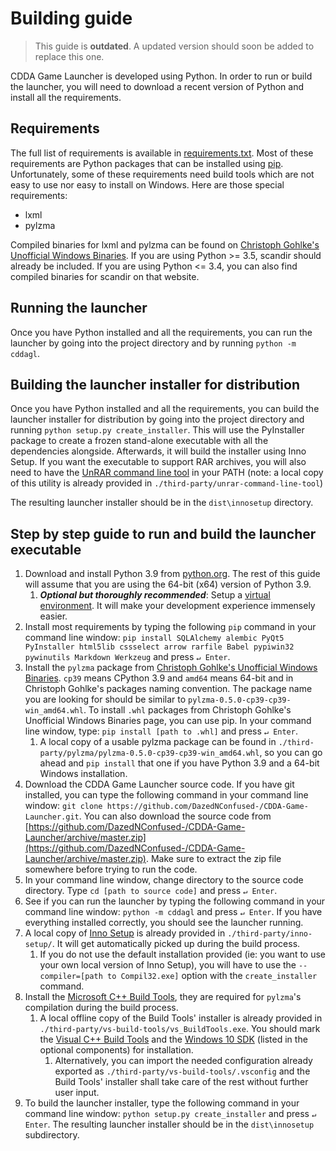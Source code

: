 # Building guide

> This guide is **outdated**. A updated version should soon be added to replace this one.

CDDA Game Launcher is developed using Python. In order to run or build the launcher, you will need to download a recent version of Python and install all the requirements.

## Requirements

The full list of requirements is available in [requirements.txt](requirements.txt). Most of these requirements are Python packages that can be installed using [pip](https://en.wikipedia.org/wiki/Pip_%28package_manager%29). Unfortunately, some of these requirements need build tools which are not easy to use nor easy to install on Windows. Here are those special requirements:

* lxml
* pylzma

Compiled binaries for lxml and pylzma can be found on [Christoph Gohlke's Unofficial Windows Binaries](http://www.lfd.uci.edu/~gohlke/pythonlibs/). If you are using Python >= 3.5, scandir should already be included. If you are using Python <= 3.4, you can also find compiled binaries for scandir on that website.

## Running the launcher

Once you have Python installed and all the requirements, you can run the launcher by going into the project directory and by running `python -m cddagl`.

## Building the launcher installer for distribution

Once you have Python installed and all the requirements, you can build the launcher installer for distribution by going into the project directory and running `python setup.py create_installer`. This will use the PyInstaller package to create a frozen stand-alone executable with all the dependencies alongside. Afterwards, it will build the installer using Inno Setup. If you want the executable to support RAR archives, you will also need to have the [UnRAR command line tool](http://www.rarlab.com/rar_add.htm) in your PATH (note: a local copy of this utility is already provided in `./third-party/unrar-command-line-tool`)

The resulting launcher installer should be in the `dist\innosetup` directory.

## Step by step guide to run and build the launcher executable

1. Download and install Python 3.9 from [python.org](https://www.python.org/downloads/release/python-3910/). The rest of this guide will assume that you are using the 64-bit (x64) version of Python 3.9.
   1. **_Optional but thoroughly recommended_**: Setup a [virtual environment](https://docs.python.org/3.9/library/venv.html). It will make your development experience immensely easier. 
2. Install most requirements by typing the following `pip` command in your command line window: `pip install SQLAlchemy alembic PyQt5 PyInstaller html5lib cssselect arrow rarfile Babel pypiwin32 pywinutils Markdown Werkzeug` and press `↵ Enter`.
3. Install the `pylzma` package from [Christoph Gohlke's Unofficial Windows Binaries](http://www.lfd.uci.edu/~gohlke/pythonlibs/). `cp39` means CPython 3.9 and `amd64` means 64-bit and in Christoph Gohlke's packages naming convention. The package name you are looking for should be similar to `pylzma-0.5.0-cp39-cp39-win_amd64.whl`. To install `.whl` packages from Christoph Gohlke's Unofficial Windows Binaries page, you can use pip. In your command line window, type: `pip install [path to .whl]` and press `↵ Enter`.
   1. A local copy of a usable pylzma package can be found in `./third-party/pylzma/pylzma-0.5.0-cp39-cp39-win_amd64.whl`, so you can go ahead and `pip install` that one if you have Python 3.9 and a 64-bit Windows installation.
4. Download the CDDA Game Launcher source code. If you have git installed, you can type the following command in your command line window: `git clone https://github.com/DazedNConfused-/CDDA-Game-Launcher.git`. You can also download the source code from [https://github.com/DazedNConfused-/CDDA-Game-Launcher/archive/master.zip](https://github.com/DazedNConfused-/CDDA-Game-Launcher/archive/master.zip). Make sure to extract the zip file somewhere before trying to run the code.
5. In your command line window, change directory to the source code directory. Type `cd [path to source code]` and press `↵ Enter`.
6. See if you can run the launcher by typing the following command in your command line window: `python -m cddagl` and press `↵ Enter`. If you have everything installed correctly, you should see the launcher running.
7. A local copy of [Inno Setup](http://www.jrsoftware.org/isinfo.php) is already provided in `./third-party/inno-setup/`. It will get automatically picked up during the build process. 
   1. If you do not use the default installation provided (ie: you want to use your own local version of Inno Setup), you will have to use the `--compiler=[path to Compil32.exe]` option with the `create_installer` command.
8. Install the [Microsoft C++ Build Tools](https://visualstudio.microsoft.com/es/visual-cpp-build-tools/), they are required for `pylzma`'s compilation during the build process.
   1. A local offline copy of the Build Tools' installer is already provided in `./third-party/vs-build-tools/vs_BuildTools.exe`. You should mark the [Visual C++ Build Tools](https://stackoverflow.com/a/55370133) and the [Windows 10 SDK](https://developer.microsoft.com/en-US/windows/downloads/windows-10-sdk) (listed in the optional components) for installation. 
      1. Alternatively, you can import the needed configuration already exported as `./third-party/vs-build-tools/.vsconfig` and the Build Tools' installer shall take care of the rest without further user input.
10. To build the launcher installer, type the following command in your command line window: `python setup.py create_installer` and press `↵ Enter`. The resulting launcher installer should be in the `dist\innosetup` subdirectory.
